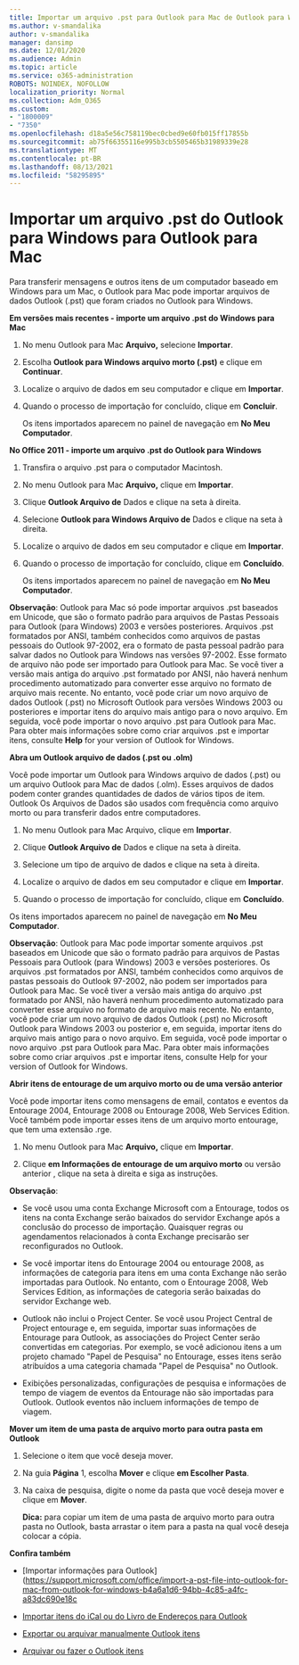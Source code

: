 ```yaml
---
title: Importar um arquivo .pst para Outlook para Mac de Outlook para Windows
ms.author: v-smandalika
author: v-smandalika
manager: dansimp
ms.date: 12/01/2020
ms.audience: Admin
ms.topic: article
ms.service: o365-administration
ROBOTS: NOINDEX, NOFOLLOW
localization_priority: Normal
ms.collection: Adm_O365
ms.custom:
- "1800009"
- "7350"
ms.openlocfilehash: d18a5e56c758119bec0cbed9e60fb015ff17855b
ms.sourcegitcommit: ab75f66355116e995b3cb5505465b31989339e28
ms.translationtype: MT
ms.contentlocale: pt-BR
ms.lasthandoff: 08/13/2021
ms.locfileid: "58295895"
---
```

# <a name="import-a-pst-file-from-outlook-for-windows-to-outlook-for-mac"></a>Importar um arquivo .pst do Outlook para Windows para Outlook para Mac 

Para transferir mensagens e outros itens de um computador baseado em Windows para um Mac, o Outlook para Mac pode importar arquivos de dados Outlook (.pst) que foram criados no Outlook para Windows.

**Em versões mais recentes - importe um arquivo .pst do Windows para Mac**

1. No menu Outlook para Mac **Arquivo,** selecione **Importar**.

2. Escolha **Outlook para Windows arquivo morto (.pst)** e clique em **Continuar**.

3. Localize o arquivo de dados em seu computador e clique em **Importar**.

4. Quando o processo de importação for concluído, clique em **Concluir**.

   Os itens importados aparecem no painel de navegação em **No Meu Computador**.


**No Office 2011 - importe um arquivo .pst do Outlook para Windows**

1. Transfira o arquivo .pst para o computador Macintosh.

2. No menu Outlook para Mac **Arquivo,** clique em **Importar**.

3. Clique **Outlook Arquivo de** Dados e clique na seta à direita.

4. Selecione **Outlook para Windows Arquivo de** Dados e clique na seta à direita.

5. Localize o arquivo de dados em seu computador e clique em **Importar**.

6. Quando o processo de importação for concluído, clique em **Concluído**.

   Os itens importados aparecem no painel de navegação em **No Meu Computador**.

**Observação**: Outlook para Mac só pode importar arquivos .pst baseados em Unicode, que são o formato padrão para arquivos de Pastas Pessoais para Outlook (para Windows) 2003 e versões posteriores. Arquivos .pst formatados por ANSI, também conhecidos como arquivos de pastas pessoais do Outlook 97-2002, era o formato de pasta pessoal padrão para salvar dados no Outlook para Windows nas versões 97-2002. Esse formato de arquivo não pode ser importado para Outlook para Mac. Se você tiver a versão mais antiga do arquivo .pst formatado por ANSI, não haverá nenhum procedimento automatizado para converter esse arquivo no formato de arquivo mais recente. No entanto, você pode criar um novo arquivo de dados Outlook (.pst) no Microsoft Outlook para versões Windows 2003 ou posteriores e importar itens do arquivo mais antigo para o novo arquivo. Em seguida, você pode importar o novo arquivo .pst para Outlook para Mac. Para obter mais informações sobre como criar arquivos .pst e importar itens, consulte **Help** for your version of Outlook for Windows.

**Abra um Outlook arquivo de dados (.pst ou .olm)**

Você pode importar um Outlook para Windows arquivo de dados (.pst) ou um arquivo Outlook para Mac de dados (.olm). Esses arquivos de dados podem conter grandes quantidades de dados de vários tipos de item. Outlook Os Arquivos de Dados são usados com frequência como arquivo morto ou para transferir dados entre computadores.

1. No menu Outlook para Mac Arquivo, clique em **Importar**.

2. Clique **Outlook Arquivo de** Dados e clique na seta à direita.

3. Selecione um tipo de arquivo de dados e clique na seta à direita.

4. Localize o arquivo de dados em seu computador e clique em **Importar**.

5. Quando o processo de importação for concluído, clique em **Concluído**.

Os itens importados aparecem no painel de navegação em **No Meu Computador**.

**Observação**: Outlook para Mac pode importar somente arquivos .pst baseados em Unicode que são o formato padrão para arquivos de Pastas Pessoais para Outlook (para Windows) 2003 e versões posteriores. Os arquivos .pst formatados por ANSI, também conhecidos como arquivos de pastas pessoais do Outlook 97-2002, não podem ser importados para Outlook para Mac. Se você tiver a versão mais antiga do arquivo .pst formatado por ANSI, não haverá nenhum procedimento automatizado para converter esse arquivo no formato de arquivo mais recente. No entanto, você pode criar um novo arquivo de dados Outlook (.pst) no Microsoft Outlook para Windows 2003 ou posterior e, em seguida, importar itens do arquivo mais antigo para o novo arquivo. Em seguida, você pode importar o novo arquivo .pst para Outlook para Mac. Para obter mais informações sobre como criar arquivos .pst e importar itens, consulte Help for your version of Outlook for Windows. 

**Abrir itens de entourage de um arquivo morto ou de uma versão anterior**

Você pode importar itens como mensagens de email, contatos e eventos da Entourage 2004, Entourage 2008 ou Entourage 2008, Web Services Edition. Você também pode importar esses itens de um arquivo morto entourage, que tem uma extensão .rge.

1. No menu Outlook para Mac **Arquivo,** clique em **Importar**.

2. Clique **em Informações de entourage de um arquivo morto** ou versão anterior , clique na seta à direita e siga as instruções.

**Observação**:
- Se você usou uma conta Exchange Microsoft com a Entourage, todos os itens na conta Exchange serão baixados do servidor Exchange após a conclusão do processo de importação. Quaisquer regras ou agendamentos relacionados à conta Exchange precisarão ser reconfigurados no Outlook.

- Se você importar itens do Entourage 2004 ou entourage 2008, as informações de categoria para itens em uma conta Exchange não serão importadas para Outlook. No entanto, com o Entourage 2008, Web Services Edition, as informações de categoria serão baixadas do servidor Exchange web.

- Outlook não inclui o Project Center. Se você usou Project Central de Project entourage e, em seguida, importar suas informações de Entourage para Outlook, as associações do Project Center serão convertidas em categorias. Por exemplo, se você adicionou itens a um projeto chamado "Papel de Pesquisa" no Entourage, esses itens serão atribuídos a uma categoria chamada "Papel de Pesquisa" no Outlook.

- Exibições personalizadas, configurações de pesquisa e informações de tempo de viagem de eventos da Entourage não são importadas para Outlook. Outlook eventos não incluem informações de tempo de viagem.

**Mover um item de uma pasta de arquivo morto para outra pasta em Outlook**

1. Selecione o item que você deseja mover.

2. Na guia **Página** 1, escolha **Mover** e clique **em Escolher Pasta**.

3. Na caixa de pesquisa, digite o nome da pasta que você deseja mover e clique em **Mover**.

   **Dica:** para copiar um item de uma pasta de arquivo morto para outra pasta no Outlook, basta arrastar o item para a pasta na qual você deseja colocar a cópia.

**Confira também**

- [Importar informações para Outlook] (https://support.microsoft.com/office/import-a-pst-file-into-outlook-for-mac-from-outlook-for-windows-b4a6a1d6-94bb-4c85-a4fc-a83dc690e18c

- [Importar itens do iCal ou do Livro de Endereços para Outlook](https://support.microsoft.com/office/import-ical-or-address-book-items-into-outlook-for-mac-0450a248-6a40-4f84-ba9c-6c545bc11639)


- [Exportar ou arquivar manualmente Outlook itens](https://support.microsoft.com/office/export-items-to-an-archive-file-in-outlook-for-mac-281a62bf-cc42-46b1-9ad5-6bda80ca3106)

- [Arquivar ou fazer o Outlook itens](https://support.microsoft.com/office/automatically-archive-or-back-up-outlook-for-mac-items-441fcce5-2262-4b64-ac8c-fa949df989f5)
